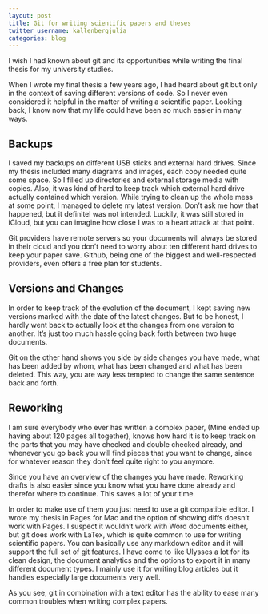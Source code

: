 ```yaml
---
layout: post
title: Git for writing scientific papers and theses
twitter_username: kallenbergjulia
categories: blog
---
```


I wish I had known about git and its opportunities while writing the final thesis for my university studies.

When I wrote my final thesis a few years ago, I had heard about git but only in the context of saving different versions of code. So I never even considered it helpful in the matter of writing a scientific paper. Looking back, I know now that my life could have been so much easier in many ways.

## Backups

I saved my backups on different USB sticks and external hard drives. Since my thesis included many diagrams and images, each copy needed quite some space. So I filled up directories and external storage media with copies.
Also, it was kind of hard to keep track which external hard drive actually contained which version. While trying to clean up the whole mess at some point, I managed to delete my latest version. Don’t ask me how that happened, but it definitel was not intended. Luckily, it was still stored in iCloud, but you can imagine how close I was to a heart attack at that point.

Git providers have remote servers so your documents will always be stored in their cloud and you don’t need to worry about ten different hard drives to keep your paper save. Github, being one of the biggest and well-respected providers, even offers a free plan for students.

## Versions and Changes

In order to keep track of the evolution of the document, I kept saving new versions marked with the date of the latest changes. But to be honest, I hardly went back to actually look at the changes from one version to another. It’s just too much hassle going back forth between two huge documents.

Git on the other hand shows you side by side changes you have made, what has been added by whom, what has been changed and what has been deleted. This way, you are way less tempted to change the same sentence back and forth. 

## Reworking

I am sure everybody who ever has written a complex paper, (Mine ended up having about 120 pages all together), knows how hard it is to keep track on the parts that you may have checked and double checked already, and whenever you go back you will find pieces that you want to change, since for whatever reason they don’t feel quite right to you anymore. 

Since you have an overview of the changes you have made. Reworking drafts is also easier since you know what you have done already and therefor where to continue. This saves a lot of your time.

In order to make use of them you just need to use a git compatible editor.
I wrote my thesis in Pages for Mac and the option of showing diffs doesn’t work with Pages. I suspect it wouldn’t work with Word documents either, but git does work with LaTex, which is quite common to use for writing scientific papers.
You can basically use any markdown editor and it will support the full set of git features. 
I have come to like Ulysses a lot for its clean design, the document analytics and the options to export it in many different document types. I mainly use it for writing blog articles but it handles especially large documents very well.

As you see, git in combination with a text editor has the ability to ease many common troubles when writing complex papers.


